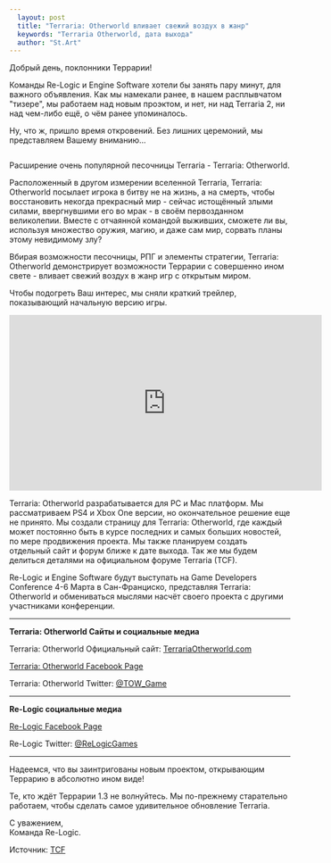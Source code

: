 ```yaml
---
  layout: post
  title: "Terraria: Otherworld вливает свежий воздух в жанр"
  keywords: "Terraria Otherworld, дата выхода"
  author: "St.Art"
---
```


Добрый день, поклонники Террарии!



Команды Re-Logic и Engine Software хотели бы занять пару минут, для важного объявления. Как мы намекали ранее, в нашем расплывчатом "тизере", мы работаем над новым проэктом, и нет, ни над Terraria 2, ни над чем-либо ещё, о чём ранее упоминалось.



Ну, что ж, пришло время откровений. Без лишних церемоний, мы представляем Вашему вниманию...



<div align="center"><img src="{{site.baseurl}}/images/TOW-Logo-Small.png" alt="" /></div>



Расширение очень популярной песочницы Terraria - Terraria: Otherworld.



Расположенный в другом измерении вселенной Terraria, Terraria: Otherworld посылает игрока в битву не на жизнь, а на смерть, чтобы восстановить некогда прекрасный мир - сейчас истощённый злыми силами, ввергнувшими его во мрак - в своём первозданном великолепии. Вместе с отчаянной командой выживших, сможете ли вы, используя множество оружия, магию, и даже сам мир, сорвать планы этому невидимому злу?


Вбирая возможности песочницы, РПГ и элементы стратегии, Terraria: Otherworld демонстрирует возможности Террарии с совершенно ином свете - вливает свежий воздух в жанр игр с открытым миром.


Чтобы подогреть Ваш интерес, мы сняли краткий трейлер, показывающий начальную версию игры.


<div align="center"><iframe width="560" height="315" src="https://www.youtube.com/embed/RCXk_ZCgxJI" frameborder="0" allowfullscreen></iframe></div>


Terraria: Otherworld разрабатывается для PC и Mac платформ. Мы рассматриваем PS4 и Xbox One версии, но окончательное решение еще не принято. Мы создали страницу для Terraria: Otherworld, где каждый может постоянно быть в курсе последних и самых больших новостей, по мере продвижения проекта. Мы также планируем создать отдельный сайт и форум ближе к дате выхода. Так же мы будем делиться деталями на официальном форуме Terraria (TCF).


Re-Logic и Engine Software будут выступать на Game Developers Conference 4-6 Марта в Сан-Франциско, представляя Terraria: Otherworld и обмениваться мыслями насчёт своего проекта с другими участниками конференции.


__________

<b>Terraria: Otherworld Сайты и социальные медиа</b>

Terraria: Otherworld Официальный сайт: <a href="http://www.terrariaotherworld.com/" rel="nofollow">TerrariaOtherworld.com</a>

<a href="https://www.facebook.com/TerrariaOtherWorld" rel="nofollow">Terraria: Otherworld Facebook Page</a>

Terraria: Otherworld Twitter: <a href="http://twitter.com/tow_game" rel="nofollow">@TOW_Game</a>


__________

<p><b>Re-Logic социальные медиа</b></p>

<a href="http://facebook.com/ReLogicGames" rel="nofollow">Re-Logic Facebook Page</a>

Re-Logic Twitter: <a href="http://twitter.com/ReLogicGames" rel="nofollow">@ReLogicGames</a>

__________


Надеемся, что вы заинтригованы новым проектом, открывающим Террарию в абсолютно ином виде!


Те, кто ждёт Террарии 1.3 не волнуйтесь. Мы по-прежнему старательно работаем, чтобы сделать самое удивительное обновление Terraria.


С уважением,<br/>Команда Re-Logic.


Источник: <a href="http://forums.terraria.org/index.php?threads/terraria-otherworld.11627/" rel="nofollow">TCF</a>
